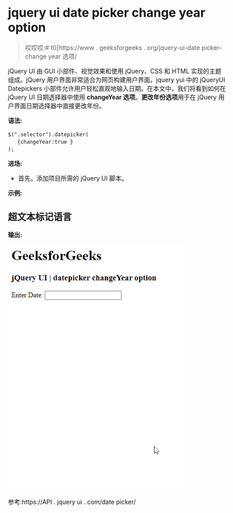 # jquery ui date picker change year option

> 哎哎哎:# t0]https://www . geeksforgeeks . org/jquery-ui-date picker-change year 选项/

jQuery UI 由 GUI 小部件、视觉效果和使用 jQuery、CSS 和 HTML 实现的主题组成。jQuery 用户界面非常适合为网页构建用户界面。jquery yui 中的 jQueryUI Datepickers 小部件允许用户轻松直观地输入日期。在本文中，我们将看到如何在 jQuery UI 日期选择器中使用 **changeYear 选项**。**更改年份选项**用于在 jQuery 用户界面日期选择器中直接更改年份。

**语法:**

```html
$(".selector").datepicker(
   {changeYear:true }
);
```

**进场:**

*   首先，添加项目所需的 jQuery UI 脚本。

> <link href="“https://code.jquery.com/ui/1.10.4/themes/ui-lightness/jquery-ui.css”" rel="“stylesheet”">

**示例:**

## 超文本标记语言

**输出:**

![](img/6db87b648c6397b3484619c568fcd86c.png)

参考:https://API . jquery ui . com/date picker/